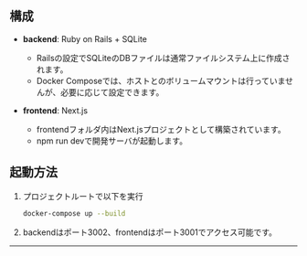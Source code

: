 ## 構成

- **backend**: Ruby on Rails + SQLite  
  - Railsの設定でSQLiteのDBファイルは通常ファイルシステム上に作成されます。
  - Docker Composeでは、ホストとのボリュームマウントは行っていませんが、必要に応じて設定できます。

- **frontend**: Next.js  
  - frontendフォルダ内はNext.jsプロジェクトとして構築されています。
  - npm run devで開発サーバが起動します。

## 起動方法

1. プロジェクトルートで以下を実行
    ```bash
    docker-compose up --build
    ```
2. backendはポート3002、frontendはポート3001でアクセス可能です。

---
